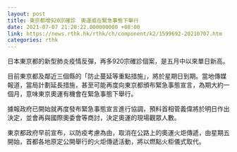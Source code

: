 ```yaml
---
layout: post
title: 東京都增920宗確診　奧運或在緊急事態下舉行
date: 2021-07-07 21:20:22.000000000 +08:00
link: https://news.rthk.hk/rthk/ch/component/k2/1599692-20210707.htm
categories: rthk
---
```


日本東京都的新型肺炎疫情反彈，再多920宗確診個案，是五月中以來單日新高。

目前東京都及鄰近三個縣的「防止蔓延等重點措施」，將於星期日到期。當地傳媒報道，當局計劃延長措施，甚至可能再度向東京都頒布緊急事態宣言，為期大約一個月，意味東京奧運有機會在緊急事態下舉行。

據報政府已開始就再度發布緊急事態宣言進行協調，預料首相菅義偉將於明日作出決定，並會再與國際奧委會等商討，決定奧運的現場觀眾人數。

東京都政府早前宣布，以防疫考慮為由，取消在公路上的奧運火炬傳遞，由星期五開始，首都各地原定公開舉行的火炬傳遞活動，將以燃點火柜儀式取代。
